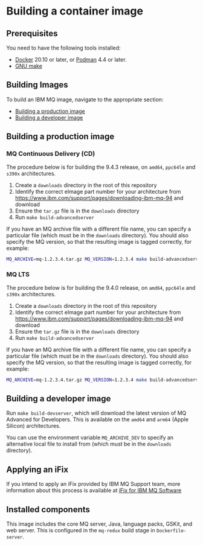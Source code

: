 # Building a container image

## Prerequisites

You need to have the following tools installed:

* [Docker](https://www.docker.com/) 20.10 or later, or [Podman](https://podman.io) 4.4 or later.
* [GNU make](https://www.gnu.org/software/make/)

## Building Images

To build an IBM MQ image, navigate to the appropriate section:

- [Building a production image](#building-a-production-image)
- [Building a developer image](#building-a-developer-image)

## Building a production image

### MQ Continuous Delivery (CD)

The procedure below is for building the 9.4.3 release, on `amd64`, `ppc64le` and `s390x` architectures.

1. Create a `downloads` directory in the root of this repository
2. Identify the correct eImage part number for your architecture from https://www.ibm.com/support/pages/downloading-ibm-mq-94 and download
3. Ensure the `tar.gz` file is in the `downloads` directory
4. Run `make build-advancedserver`

If you have an MQ archive file with a different file name, you can specify a particular file (which must be in the `downloads` directory).  You should also specify the MQ version, so that the resulting image is tagged correctly, for example:

```bash
MQ_ARCHIVE=mq-1.2.3.4.tar.gz MQ_VERSION=1.2.3.4 make build-advancedserver
```

### MQ LTS

The procedure below is for building the 9.4.0 release, on `amd64`, `ppc64le` and `s390x` architectures.

1. Create a `downloads` directory in the root of this repository
2. Identify the correct eImage part number for your architecture from https://www.ibm.com/support/pages/downloading-ibm-mq-94 and download
3. Ensure the `tar.gz` file is in the `downloads` directory
4. Run `make build-advancedserver`

If you have an MQ archive file with a different file name, you can specify a particular file (which must be in the `downloads` directory).  You should also specify the MQ version, so that the resulting image is tagged correctly, for example:

```bash
MQ_ARCHIVE=mq-1.2.3.4.tar.gz MQ_VERSION=1.2.3.4 make build-advancedserver
```

## Building a developer image

Run `make build-devserver`, which will download the latest version of MQ Advanced for Developers.  This is available on the `amd64` and `arm64` (Apple Silicon) architectures.

You can use the environment variable `MQ_ARCHIVE_DEV` to specify an alternative local file to install from (which must be in the `downloads` directory).

## Applying an iFix

If you intend to apply an iFix provided by IBM MQ Support team, more information about this process is available at [iFix for IBM MQ Software](/docs/ifix.md)

## Installed components

This image includes the core MQ server, Java, language packs, GSKit, and web server.  This is configured in the `mq-redux` build stage in `Dockerfile-server`.
